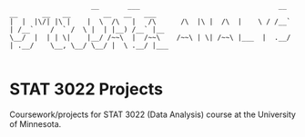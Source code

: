 ```  
                    __       ___                                  __     __      __   __        __   __   ___ 
|  |  |\/| |\ |    |  \  /\   |   /\      /\  |\ |  /\  |    \ / /__` | /__`    /  ` /  \ |  | |__) /__` |__  
\__/  |  | | \|    |__/ /~~\  |  /~~\    /~~\ | \| /~~\ |___  |  .__/ | .__/    \__, \__/ \__/ |  \ .__/ |___ 
                                                                                                              
```  

# STAT 3022 Projects

Coursework/projects for STAT 3022 (Data Analysis) course at the University of Minnesota.
